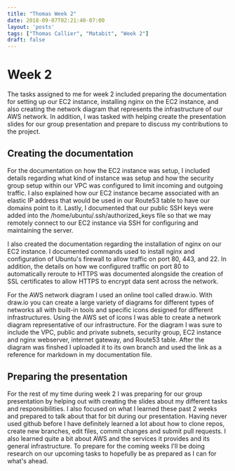 ```yaml
---
title: "Thomas Week 2"
date: 2018-09-07T02:21:40-07:00
layout: 'posts'
tags: ["Thomas Callier", "Matabit", "Week 2"]
draft: false
---
```


# Week 2
The tasks assigned to me for week 2 included preparing the documentation for setting up our EC2 instance, installing nginx on the EC2 instance, and also creating the network diagram that represents the infrastructure of our AWS network. In addition, I was tasked with helping create the presentation slides for our group presentation and prepare to discuss my contributions to the project.

## Creating the documentation
For the documentation on how the EC2 instance was setup, I included details regarding what kind of instance was setup and how the security group setup within our VPC was configured to limit incoming and outgoing traffic. I also explained how our EC2 instance became associated with an elastic IP address that would be used in our Route53 table to have our domains point to it. Lastly, I documented that our public SSH keys were added into the /home/ubuntu/.ssh/authorized_keys file so that we may remotely connect to our EC2 instance via SSH for configuring and maintaining the server.

I also created the documentation regarding the installation of nginx on our EC2 instance. I documented commands used to install nginx and configuration of Ubuntu's firewall to allow traffic on port 80, 443, and 22. In addition, the details on how we configured traffic on port 80 to automatically reroute to HTTPS was documented alongside the creation of SSL certificates to allow HTTPS to encrypt data sent across the network.

For the AWS network diagram I used an online tool called draw.io. With draw.io you can create a large variety of diagrams for different types of networks all with built-in tools and specific icons designed for different infrastructures. Using the AWS set of icons I was able to create a network diagram representative of our infrastructure. For the diagram I was sure to include the VPC, public and private subnets, security group, EC2 instance and nginx webserver, internet gateway, and Route53 table. After the diagram was finshed I uploaded it to its own branch and used the link as a reference for markdown in my documentation file.

## Preparing the presentation
For the rest of my time during week 2 I was preparing for our group presentation by helping out with creating the slides about my different tasks and responsibilities. I also focused on what I learned these past 2 weeks and prepared to talk about that for bit during our presentation. Having never used github before I have definitely learned a lot about how to clone repos, create new branches, edit files, commit changes and submit pull requests. I also learned quite a bit about AWS and the services it provides and its general infrastructure. To prepare for the coming weeks I'll be doing research on our upcoming tasks to hopefully be as prepared as I can for what's ahead.
